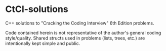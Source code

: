 # CtCI-solutions
C++ solutions to "Cracking the Coding Interview" 6th Edition problems.

Code contained herein is not representative of the author's general coding style/quality.
Shared structs used in problems (lists, trees, etc.) are intentionally kept simple and public.
